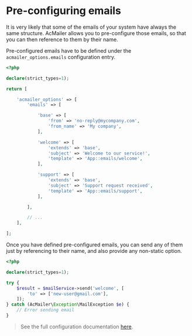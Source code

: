 # Pre-configuring emails

It is very likely that some of the emails of your system have always the same structure. AcMailer allows you to pre-configure those emails, so that you can then reference to them by their name.

Pre-configured emails have to be defined under the `acmailer_options.emails` configuration entry.

```php
<?php

declare(strict_types=1);

return [

    'acmailer_options' => [
        'emails' => [

            'base' => [
                'from' => 'no-reply@mycompany.com',
                'from_name' => 'My company',
            ],

            'welcome' => [
                'extends' => 'base',
                'subject' => 'Welcome to our service!',
                'template' => 'App::emails/welcome',
            ],

            'support' => [
                'extends' => 'base',
                'subject' => 'Support request received',
                'template' => 'App::emails/support',
            ],

        ],

        // ...
    ],

];
```

Once you have defined pre-configured emails, you can send any of them just by referencing to their name, and also provide any non-static option.

```php
<?php

declare(strict_types=1);

try {
    $result = $mailService->send('welcome', [
        'to' => ['new-user@gmail.com'],
    ]);
} catch (AcMailer\Exception\MailException $e) {
    // Error sending email
}
```

> See the full configuration documentation [here](/configuration-options).

